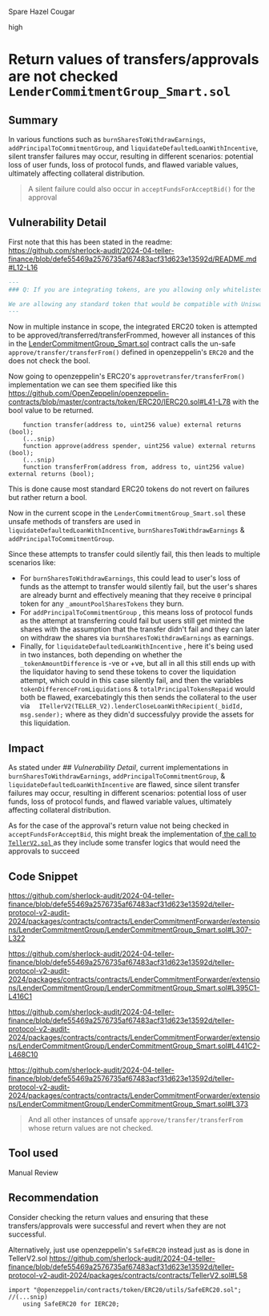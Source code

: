 Spare Hazel Cougar

high

# Return values of transfers/approvals are not checked `LenderCommitmentGroup_Smart.sol`


## Summary

In various functions such as `burnSharesToWithdrawEarnings`, `addPrincipalToCommitmentGroup`, and `liquidateDefaultedLoanWithIncentive`, silent transfer failures may occur, resulting in different scenarios: potential loss of user funds, loss of protocol funds, and flawed variable values, ultimately affecting collateral distribution.

> A silent failure could also occur in `acceptFundsForAcceptBid()` for the approval

## Vulnerability Detail

First note that this has been stated in the readme: https://github.com/sherlock-audit/2024-04-teller-finance/blob/defe55469a2576735af67483acf31d623e13592d/README.md#L12-L16

```markdown
---
### Q: If you are integrating tokens, are you allowing only whitelisted tokens to work with the codebase or any complying with the standard? Are they assumed to have certain properties, e.g. be non-reentrant? Are there any types of <a href="https://github.com/d-xo/weird-erc20" target="_blank" rel="noopener noreferrer">weird tokens</a> you want to integrate?

We are allowing any standard token that would be compatible with Uniswap V3 to work with our codebase, just as was the case for the original audit of TellerV2.sol . The tokens are assumed to be able to work with Uniswap V3 .
---
```

Now in multiple instance in scope, the integrated ERC20 token is attempted to be approved/transferred/transferFrommed, however all instances of this in the [LenderCommitmentGroup_Smart.sol](https://github.com/sherlock-audit/2024-04-teller-finance/blob/defe55469a2576735af67483acf31d623e13592d/teller-protocol-v2-audit-2024/packages/contracts/contracts/LenderCommitmentForwarder/extensions/LenderCommitmentGroup/LenderCommitmentGroup_Smart.sol) contract calls the un-safe `approve/transfer/transferFrom()` defined in openzeppelin's `ERC20` and the does not check the bool.

Now going to openzeppelin's ERC20's `approvetransfer/transferFrom()` implementation we can see them specified like this https://github.com/OpenZeppelin/openzeppelin-contracts/blob/master/contracts/token/ERC20/IERC20.sol#L41-L78 with the bool value to be returned.

```solidity
    function transfer(address to, uint256 value) external returns (bool);
    (...snip)
    function approve(address spender, uint256 value) external returns (bool);
    (...snip)
    function transferFrom(address from, address to, uint256 value) external returns (bool);
```

This is done cause most standard ERC20 tokens do not revert on failures but rather return a bool.

Now in the current scope in the `LenderCommitmentGroup_Smart.sol` these unsafe methods of transfers are used in `liquidateDefaultedLoanWithIncentive`, `burnSharesToWithdrawEarnings` & `addPrincipalToCommitmentGroup`.

Since these attempts to transfer could silently fail, this then leads to multiple scenarios like:

- For `burnSharesToWithdrawEarnings`, this could lead to user's loss of funds as the attempt to transfer would silently fail, but the user's shares are already burnt and effectively meaning that they receive `0` principal token for any `_amountPoolSharesTokens` they burn.
- For `addPrincipalToCommitmentGroup` , this means loss of protocol funds as the attempt at transferring could fail but users still get minted the shares with the assumption that the transfer didn't fail and they can later on withdraw the shares via `burnSharesToWithdrawEarnings` as earnings.
- Finally, for `liquidateDefaultedLoanWithIncentive` , here it's being used in two instances, both depending on whether the `_tokenAmountDifference` is -ve or +ve, but all in all this still ends up with the liquidator having to send these tokens to cover the liquidation attempt, which could in this case silently fail, and then the variables `tokenDifferenceFromLiquidations` & `totalPrincipalTokensRepaid` would both be flawed, exarcebatingly this then sends the collateral to the user via `  ITellerV2(TELLER_V2).lenderCloseLoanWithRecipient(_bidId, msg.sender);` where as they didn'd successfulyy provide the assets for this liquidation.

## Impact

As stated under _## Vulnerability Detail_, current implementations in `burnSharesToWithdrawEarnings`, `addPrincipalToCommitmentGroup`, & `liquidateDefaultedLoanWithIncentive` are flawed, since silent transfer failures may occur, resulting in different scenarios: potential loss of user funds, loss of protocol funds, and flawed variable values, ultimately affecting collateral distribution.

As for the case of the approval's return value not being checked in `acceptFundsForAcceptBid`, this might break the implementation of[ the call to `TellerV2.sol` ](https://github.com/sherlock-audit/2024-04-teller-finance/blob/defe55469a2576735af67483acf31d623e13592d/teller-protocol-v2-audit-2024/packages/contracts/contracts/LenderCommitmentForwarder/extensions/LenderCommitmentGroup/LenderCommitmentGroup_Smart.sol#L380-L390) as they include some transfer logics that would need the approvals to succeed

## Code Snippet

https://github.com/sherlock-audit/2024-04-teller-finance/blob/defe55469a2576735af67483acf31d623e13592d/teller-protocol-v2-audit-2024/packages/contracts/contracts/LenderCommitmentForwarder/extensions/LenderCommitmentGroup/LenderCommitmentGroup_Smart.sol#L307-L322

https://github.com/sherlock-audit/2024-04-teller-finance/blob/defe55469a2576735af67483acf31d623e13592d/teller-protocol-v2-audit-2024/packages/contracts/contracts/LenderCommitmentForwarder/extensions/LenderCommitmentGroup/LenderCommitmentGroup_Smart.sol#L395C1-L416C1

https://github.com/sherlock-audit/2024-04-teller-finance/blob/defe55469a2576735af67483acf31d623e13592d/teller-protocol-v2-audit-2024/packages/contracts/contracts/LenderCommitmentForwarder/extensions/LenderCommitmentGroup/LenderCommitmentGroup_Smart.sol#L441C2-L468C10

https://github.com/sherlock-audit/2024-04-teller-finance/blob/defe55469a2576735af67483acf31d623e13592d/teller-protocol-v2-audit-2024/packages/contracts/contracts/LenderCommitmentForwarder/extensions/LenderCommitmentGroup/LenderCommitmentGroup_Smart.sol#L373

> And all other instances of unsafe `approve/transfer/transferFrom` whose return values are not checked.

## Tool used

Manual Review

## Recommendation

Consider checking the return values and ensuring that these transfers/approvals were successful and revert when they are not successful.

Alternatively, just use openzeppelin's `SafeERC20` instead just as is done in TellerV2.sol https://github.com/sherlock-audit/2024-04-teller-finance/blob/defe55469a2576735af67483acf31d623e13592d/teller-protocol-v2-audit-2024/packages/contracts/contracts/TellerV2.sol#L58

```solidity
import "@openzeppelin/contracts/token/ERC20/utils/SafeERC20.sol";
//(...snip)
    using SafeERC20 for IERC20;
```
